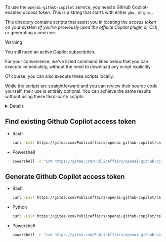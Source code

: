 To use the `openai-github-copilot` service, you need a GitHub Copilot-enabled _access token_. This is a string that starts with either `ghu_` or `gho_`.

This directory contains scripts that assist you in locating the _access token_ on your system (_if you've previously used the official Copilot plugin or CLI_), or generating a new one.

> [!WARNING]
> You still need an active Copilot subscription.

For your convenience, we've listed command lines below that you can execute immediately, without the need to download any script explicitly.

Of course, you can also execute these scripts locally.

While the scripts are straightforward and you can review their source code yourself, their use is entirely optional. You can achieve the same results without using these third-party scripts:

<details>

- If you have previously used Copilot in _VSCode_ or _JetBrains_, you should check the `hosts.json` file, which is located at
  `~/.config/github-copilot/hosts.json` _(for Linux)_, or
  `%LOCALAPPDATA%\github-copilot\hosts.json` _(for Windows)_.
- If you have previously used Copilot through the [github-copilot-cli](https://githubnext.com/projects/copilot-cli),
  you should check a different file:
  `~/.copilot-cli-access-token` _(for Linux)_, or `%HOMEDRIVE%HOMEPATH%\.copilot-cli-access-token` _(for Windows)_.

  If not, then follow next steps:
  - Install it using `npm i -g @githubnext/github-copilot-cli` (you need [Node.js](https://nodejs.org/en/download/) for this).
  - Run `github-copilot-cli auth` and follow the instructions.  
    Ignore the _"Failed to authenticate.."_ message, it's not relevant here.
  - Retrieve your token from `copilot-cli-access-token`, as described above.
</details>



## Find existing Github Copilot access token

* Bash
  ```sh
  curl -LsSf https://gitea.com/PublicAffairs/openai-github-copilot/raw/main/scripts/find_token.sh | sh
  ```
* Powershell
  ```sh
  powershell -c "irm https://gitea.com/PublicAffairs/openai-github-copilot/raw/main/scripts/Find-Token.ps1 | iex"
  ```

## Generate Github Copilot access token

* Bash
  ```sh
  curl -LsSf https://gitea.com/PublicAffairs/openai-github-copilot/raw/main/scripts/get_copilot_token.sh | sh
  ```
* Python
  ```sh
  curl -LsSf https://gitea.com/PublicAffairs/openai-github-copilot/raw/main/scripts/get_copilot_token.py | python
  ```
* Powershell
  ```sh
  powershell -c "irm https://gitea.com/PublicAffairs/openai-github-copilot/raw/main/scripts/Get-CopilotToken.ps1 | iex"
  ```

[jq]: https://jqlang.github.io/jq/

